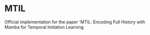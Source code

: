# MTIL
Official implementation for the paper 'MTIL: Encoding Full History with Mamba for Temporal Imitation Learning
